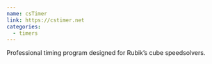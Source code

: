```yaml
---
name: csTimer
link: https://cstimer.net
categories:
  - timers
---
```


Professional timing program designed for Rubik’s cube speedsolvers.